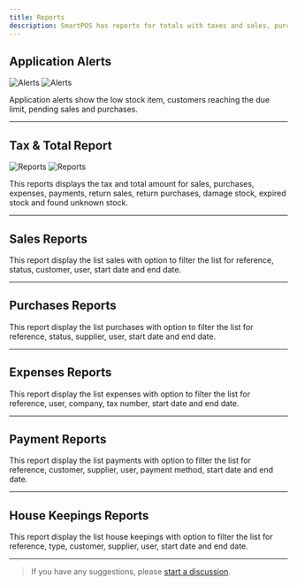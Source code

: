 ```yaml
---
title: Reports
description: SmartPOS has reports for totals with taxes and sales, purchases, expenses and payment.
---
```


## Application Alerts

![Alerts](/images/light/alerts.png 'Alerts')
![Alerts](/images/dark/alerts.png 'Alerts')

Application alerts show the low stock item, customers reaching the due limit, pending sales and purchases.

---

## Tax & Total Report

![Reports](/images/light/reports.png 'Reports')
![Reports](/images/dark/reports.png 'Reports')

This reports displays the tax and total amount for sales, purchases, expenses, payments, return sales, return purchases, damage stock, expired stock and found unknown stock.

---

## Sales Reports

This report display the list sales with option to filter the list for reference, status, customer, user, start date and end date.

---

## Purchases Reports

This report display the list purchases with option to filter the list for reference, status, supplier, user, start date and end date.

---

## Expenses Reports

This report display the list expenses with option to filter the list for reference, user, company, tax number, start date and end date.

---

## Payment Reports

This report display the list payments with option to filter the list for reference, customer, supplier, user, payment method, start date and end date.

---

## House Keepings Reports

This report display the list house keepings with option to filter the list for reference, type, customer, supplier, user, start date and end date.

---

> If you have any suggestions, please [start a discussion](https://github.com/SmartPOS-co/docs/discussions/new?category=ideas).
